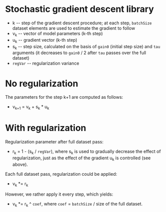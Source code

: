 # Stochastic gradient descent library

* k -- step of the gradient descent procedure; at each step, `batchSize` dataset
  elements are used to estimate the gradient to follow
* v<sub>k</sub> -- vector of model parameters (k-th step)
* u<sub>k</sub> -- gradient vector (k-th step)
* s<sub>k</sub> -- step size, calculated on the basis of `gain0` (initial step
  size) and `tau` arguments (it decreases to `gain0` / 2 after `tau` passes
  over the full dataset)
* `regVar` -- regularization variance

# No regularization

The parameters for the step k+1 are computed as follows:
* v<sub>k+1</sub> = v<sub>k</sub> + s<sub>k</sub> * u<sub>k</sub>

# With regularization

Regularization parameter after full dataset pass:
* r<sub>k</sub> = 1 - (s<sub>k</sub> / `regVar`),
where s<sub>k</sub> is used to gradually decrease the effect of regularization,
just as the effect of the gradient u<sub>k</sub> is controlled (see above).

Each full dataset pass, regularization could be applied: 
* v<sub>k</sub> *= r<sub>k</sub>

However, we rather apply it every step, which yields:
* v<sub>k</sub> *= r<sub>k</sub> ^ `coef`,
where `coef` = `batchSize` / size of the full dataset.
